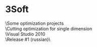 # 3Soft
\Some optimization projects\
\Cutting optimization for single dimension\
\Visual Studio 2010\
\Release #1 (russian)\
